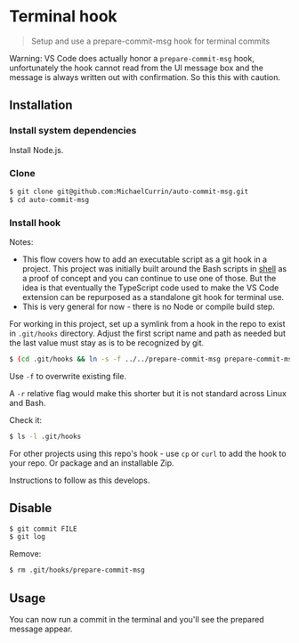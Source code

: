 # Terminal hook
> Setup and use a prepare-commit-msg hook for terminal commits

Warning: VS Code does actually honor a `prepare-commit-msg` hook, unfortunately the hook cannot read from the UI message box and the message is always written out with confirmation. So this this with caution.


## Installation


### Install system dependencies

Install Node.js.


### Clone

```sh
$ git clone git@github.com:MichaelCurrin/auto-commit-msg.git
$ cd auto-commit-msg
```

### Install hook

Notes:

- This flow covers how to add an executable script as a git hook in a project. This project was initially built around the Bash scripts in [shell](/shell/) as a proof of concept and you can continue to use one of those. But the idea is that eventually the TypeScript code used to make the VS Code extension can be repurposed as a standalone git hook for terminal use.
- This is very general for now - there is no Node or compile build step.

For working in this project, set up a symlink from a hook in the repo to exist in `.git/hooks` directory. Adjust the first script name and path as needed but the last value must stay as is to be recognized by git.

```sh
$ (cd .git/hooks && ln -s -f ../../prepare-commit-msg prepare-commit-msg)
```

Use `-f` to overwrite existing file.

A `-r` relative flag would make this shorter but it is not standard across Linux and Bash.


Check it:

```sh
$ ls -l .git/hooks
```


For other projects using this repo's hook - use `cp` or `curl` to add the hook to your repo. Or package and an installable Zip.

Instructions to follow as this develops. 


## Disable

```sh
$ git commit FILE
$ git log
```

Remove:

```sh
$ rm .git/hooks/prepare-commit-msg
```




## Usage

You can now run a commit in the terminal and you'll see the prepared message appear.
